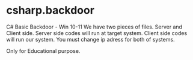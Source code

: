 # csharp.backdoor
C# Basic Backdoor - Win 10-11
We have two pieces of files. Server and Client side.
Server side codes will run at target system.
Client side codes will run our system.
You must change ip adress for both of systems. 

Only for Educational purpose.
